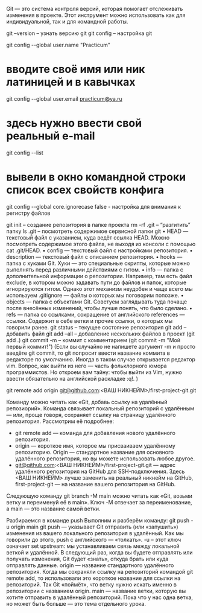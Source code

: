 Git — это система контроля версий, которая помогает отслеживать изменения в проекте. Этот инструмент можно использовать как для индивидуальной, так и для командной работы.

git –version – узнать версию git
git config – настройка git

git config --global user.name "Practicum"
# вводите своё имя или ник латиницей и в кавычках
git config --global user.email practicum@ya.ru
# здесь нужно ввести свой реальный e-mail
git config --list
# вывели в окно командной строки список всех свойств конфига
git config --global core.ignorecase false  - настройка для внимания к регистру файлов

git init – создание репозитория в папке проекта
rm -rf .git – “разгитить” папку
ls .git – посмотреть содержимое сервисной папки git
•	HEAD — текстовый файл с указанием, куда ведёт ссылка HEAD. Можно посмотреть содержимое этого файла, не выходя из консоли с помощью cat .git/HEAD.
•	config — текстовый файл с настройками репозитория.
•	description — текстовый файл с описанием репозитория.
•	hooks — папка с хуками Git. Хуки — это специальные скрипты, которые можно выполнять перед различными действиями с гитом.
•	info — папка с дополнительной информации о репозитории. Например, там есть файл exclude, в котором можно задавать пути до файлов и папок, которые игнорируются гитом. Однако этот механизм неудобен и чаще всего мы используем .gitignore — файлы о которых мы поговорим попозже.
•	objects — папка с объектами Git. Советуем заглядывать туда почаще после внесённых изменений, чтобы лучше понять, что было сделано.
•	refs — папка со ссылками, сокращение от английского references — ссылки. Содержит в себе ветки и прочие ссылки, о которых мы говорили ранее.
git status – текущее состояние репозитория
git add – добавить файл
git add –all – добавление нескольких файлов в проект (git add .)
git commit -m – коммит с комментарием (git commit -m "Мой первый коммит!")
(Если вы случайно не напишете аргумент -m и просто введёте git commit, то git попросит ввести название коммита в редакторе по умолчанию. Иногда в таком случае открывается редактор vim. Вопрос, как выйти из него — часть фольклорного юмора программистов. Но откроем вам тайну: чтобы выйти из Vim, нужно ввести обязательно на английской раскладке :q!.   )

git remote add origin git@github.com:<ВАШ НИКНЕЙМ>/first-project-git.git

Команду можно читать как «Git, добавь ссылку на удалённый репозиорий». Команда связывает локальный репозиторий с удалённым — или, проще говоря, сохраняет ссылку на страницу удалённого репозитория. Рассмотрим её подробнее:
-	git remote add — команда для добавления нового удалённого репозитория.
-	origin — короткое имя, которое мы присваиваем удалённому репозиторию. Origin — стандартное название для основного удалённого репозитория, но вы можете использовать любое другое.
-	git@github.com:<ВАШ НИКНЕЙМ>/first-project-git.git — адрес удалённого репозитория на GitHub для SSH-подключения. Здесь <ВАШ НИКНЕЙМ> лучше заменить на реальный никнейм на GitHub, first-project-git — на название вашего репозитория на GitHub.

Следующую команду git branch -M main можно читать как «Git, возьми ветку и переименуй её в main». Ключ -M отвечает за переименование, а main — это название самой ветки.

Разбираемся в команде push
Выполним и разберём команду:
git push -u origin main 
git push — указывает Git отправить (или «запушить») изменения из вашего локального репозитория в удалённый. Как мы говорили до этого, push с английского — «толкать».
 -u – этот ключ означает set upstream: мы устанавливаем связь между локальной веткой и удалённой. В следующий раз, когда вы будете отправлять или получать изменения, Git будет «знать», откуда брать или куда отправлять данные.
origin — название стандартного удалённого репозитория. Когда мы сохраняли ссылку на репозиторий командой git remote add, то использовали это короткое название для ссылки на репозиторий. Так Git «поймёт», что ветку нужно искать именно в репозитории с названием origin.
main — название ветки, которую вы хотите отправить в удалённый репозиторий. Пока что у нас одна ветка, но может быть больше — это тема отдельного урока.
